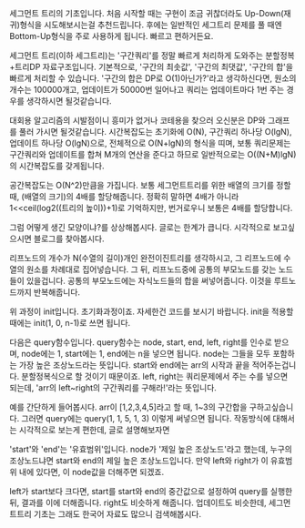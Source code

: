 세그먼트 트리의 기초입니다.
처음 시작할 때는 구현이 조금 귀찮더라도 Up-Down(재귀)형식을 시도해보시는걸 추천드립니다.
후에는 일반적인 세그트리 문제를 풀 때엔 Bottom-Up형식을 주로 사용하게 됩니다. 빠르고 편하거든요.

세그먼트 트리(이하 세그트리)는 '구간쿼리'를 정말 빠르게 처리하게 도와주는 분할정복+트리DP 자료구조입니다.
기본적으로, '구간의 최솟값', '구간의 최댓값', '구간의 합'을 빠르게 처리할 수 있습니다.
'구간의 합은 DP로 O(1)아닌가?'라고 생각하신다면,
원소의 개수는 100000개고, 업데이트가 50000번 일어나고 쿼리는 업데이트마다 1번 주는 경우를 생각하시면 될것같습니다.

대회용 알고리즘의 시발점이니 흥미가 없거나 코테용을 찾으러 오신분은 DP와 그래프를 풀러 가시면 될것같습니다.
시간복잡도는 초기화에 O(N), 구간쿼리 하나당 O(lgN), 업데이트 하나당 O(lgN)으로, 전체적으로 O(N+lgN)의 형식을 띠며,
보통 쿼리문제는 구간쿼리와 업데이트를 합쳐 M개의 연산을 준다고 하므로
일반적으로는 O((N+M)lgN)의 시간복잡도를 갖게됩니다.

공간복잡도는 O(N^2)만큼을 가집니다. 보통 세그먼트트리를 위한 배열의 크기를 정할 때, (배열의 크기)의 4배를 할당해줍니다.
정확히 말하면 4배가 아니라 1<<ceil(log2((트리의 높이))+1)로 기억하지만, 번거로우니 보통은 4배를 할당합니다.


그럼 어떻게 생긴 모양이냐?를 상상해봅시다. 글로는 한계가 큽니다.
시각적으로 보고싶으시면 블로그를 찾아봅시다.

리프노드의 개수가 N(수열의 길이)개인 완전이진트리를 생각하시고,
그 리프노드에 수열의 원소를 차례대로 집어넣습니다.
그 뒤, 리프노드중에 공통의 부모노드를 갖는 노드들이 있을겁니다.
공통의 부모노드에는 자식노드들의 합을 써넣어줍니다.
이것을 루트노드까지 반복해줍니다.

위 과정이 init입니다. 초기화과정이죠. 자세한건 코드를 보시기 바랍니다.
init을 적용할 때에는 init(1, 0, n-1)로 쓰면 됩니다.


다음은 query함수입니다. query함수는 node, start, end, left, right를 인수로 받으며,
node에는 1, start에는 1, end에는 n을 넣으면 됩니다.
node는 그들을 모두 포함하는 가장 높은 조상노드라는 뜻입니다.
start와 end에는 arr의 시작과 끝을 적어주는겁니다. 분할정복식으로 할 것이기 때문이죠.
left, right는 쿼리문제에서 주는 수를 넣으면 되는데, 'arr의 left~right의 구간쿼리를 구해라!'라는 뜻입니다.

예를 간단하게 들어봅시다. arr이 [1,2,3,4,5]라고 할 때, 1~3의 구간합을 구하고싶습니다.
그러면 query에는 query(1, 1, 5, 1, 3) 이렇게 써넣으면 됩니다.
작동방식에 대해서는 시각적으로 보는게 편한데, 글로 설명해보자면

'start'와 'end'는 '유효범위'입니다.
node가 '제일 높은 조상노드'라고 했는데, 누구의 조상노드냐면 start와 end의 제일 높은 조상노드입니다.
만약 left와 right가 이 유효범위 내에 있다면, 이 node값을 더해주면 되겠죠.

left가 start보다 크다면, start를 start와 end의 중간값으로 설정하여 query를 실행한 뒤, 결과를 이에 더해줍니다.
right도 비슷하게 해줍니다. 업데이트도 비슷한데, 세그먼트트리 기초는 그래도 한국어 자료도 많으니 검색해봅시다.